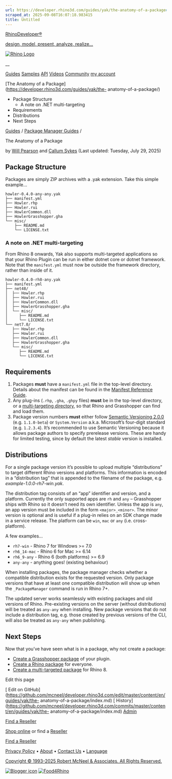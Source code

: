```yaml
---
url: https://developer.rhino3d.com/guides/yak/the-anatomy-of-a-package#distributions
scraped_at: 2025-09-08T16:07:18.983415
title: Untitled
---
```


[RhinoDeveloper®](/)

[design, model, present, analyze, realize...](/)

[![Rhino Logo](https://developer.rhino3d.com/images/rhinodevlogo.png)](/)

__

[Guides](https://developer.rhino3d.com/guides)
[Samples](https://developer.rhino3d.com/samples)
[API](https://developer.rhino3d.com/api)
[Videos](https://developer.rhino3d.com/videos)
[Community](https://discourse.mcneel.com/c/rhino-developer) [my account
](https://www.rhino3d.com/my-account/ "Manage your account, licenses, and
teams")

[The Anatomy of a Package](https://developer.rhino3d.com/guides/yak/the-
anatomy-of-a-package/)

  * Package Structure
    * A note on .NET multi-targeting
  * Requirements
  * Distributions
  * Next Steps

[Guides](https://developer.rhino3d.com/en/guides/) / [Package Manager
Guides](https://developer.rhino3d.com/en/guides/yak/) /

The Anatomy of a Package

by [Will Pearson](https://discourse.mcneel.com/u/will/) and [Callum
Sykes](https://discourse.mcneel.com/u/Callumsykes/) (Last updated: Tuesday,
July 29, 2025)

## Package Structure

Packages are simply ZIP archives with a .yak extension. Take this simple
example…

    
    
    howler-0.4.0-any-any.yak
    ├── manifest.yml
    ├── Howler.rhp
    ├── Howler.rui
    ├── HowlerCommon.dll
    ├── HowlerGrasshopper.gha
    └── misc/
        ├── README.md
        └── LICENSE.txt
    

### A note on .NET multi-targeting

From Rhino 8 onwards, Yak also supports multi-targeted applications so that
your Rhino Plugin can be run in either dotnet core or dotnet framework. Note
that the `manifest.yml` must now be outside the framework directory, rather
than inside of it.

    
    
    howler-0.4.0-rh8-any.yak
    ├── manifest.yml
    ├── net48/
    │  ├── Howler.rhp
    │  ├── Howler.rui
    │  ├── HowlerCommon.dll
    │  ├── HowlerGrasshopper.gha
    │  └── misc/
    │     ├── README.md
    │     └── LICENSE.txt
    └── net7.0/
       ├── Howler.rhp
       ├── Howler.rui
       ├── HowlerCommon.dll
       ├── HowlerGrasshopper.gha
       └── misc/
          ├── README.md
          └── LICENSE.txt
    

## Requirements

  1. Packages **must** have a `manifest.yml` file in the top-level directory. Details about the manifest can be found in the [Manifest Reference Guide](../the-package-manifest).
  2. Any plug-ins (`.rhp`, `.gha`, `.ghpy` files) **must** be in the top-level directory, or a [multi-targeting directory](https://developer.rhino3d.com/guides/yak/the-anatomy-of-a-package/#a-note-on-net-multi-targeting), so that Rhino and Grasshopper can find and load them.
  3. Package version numbers **must** either follow [Semantic Versioning 2.0.0](http://semver.org/spec/v2.0.0.html) (e.g. `1.1.0-beta`) or `System.Version` a.k.a. Microsoft’s four-digit standard (e.g. `1.2.3.4`). It’s recommended to use Semantic Versioning because it allows package authors to specify prerelease versions. These are handy for limited testing, since by default the latest _stable_ version is installed.

## Distributions

For a single package version it’s possible to upload multiple “distributions”
to target different Rhino versions and platforms. This information is encoded
in a “distribution tag” that is appended to the filename of the package, e.g.
_example-1.0.0-rh7-win.yak_.

The distribution tag consists of an “app” identifier and version, and a
platform. Currently the only supported apps are `rh` and `any` – Grasshopper
ships with Rhino so it doesn’t need its own identifier. Unless the app is
`any`, an app version must be included in the form `<major>_<minor>`. The
minor version is optional and is useful if a plug-in relies on an SDK change
made in a service release. The platform can be `win`, `mac` or `any` (i.e.
cross-platform).

A few examples…

  * `rh7-win` \- Rhino 7 for Windows >= 7.0
  * `rh6_14-mac` \- Rhino 6 for Mac >= 6.14
  * `rh6_9-any` \- Rhino 6 (both platforms) >= 6.9
  * `any-any` \- anything goes! (existing behaviour)

When installing packages, the package manager checks whether a compatible
distribution exists for the requested version. Only package versions that have
at least one compatible distribution will show up when the `_PackageManager`
command is run in Rhino 7+.

The updated server works seamlessly with existing packages and old versions of
Rhino. Pre-existing versions on the server (without distributions) will be
treated as `any-any` when installing. New package versions that do not include
a distribution tag, e.g. those created by previous versions of the CLI, will
also be treated as `any-any` when publishing.

## Next Steps

Now that you’ve have seen what is in a package, why not create a package:

  * [Create a Grasshopper package](../pushing-a-package-to-the-server) of your plugin.
  * [Create a Rhino package](../pushing-a-package-to-the-server) for everyone.
  * [Create a multi-targeted package](../creating-a-multi-targeted-rhino-plugin-package) for Rhino 8.

Edit this page

[ Edit on
GitHub](https://github.com/mcneel/developer.rhino3d.com/edit/master/content/en/guides/yak/the-
anatomy-of-a-package/index.md) [
History](https://github.com/mcneel/developer.rhino3d.com/commits/master/content/en/guides/yak/the-
anatomy-of-a-package/index.md) [ Admin](https://developer.rhino3d.com/admin)

[Find a Reseller](https://www.rhino3d.com/sales)

[Shop online](https://www.rhino3d.com/store) or find a
[Reseller](https://www.rhino3d.com/sales)

[Find a Reseller](https://www.rhino3d.com/sales)

[Privacy Policy](https://www.rhino3d.com/privacy) •
[About](https://www.rhino3d.com/mcneel/about) • [Contact
Us](https://www.rhino3d.com/mcneel/contact) • [
Language](https://www.rhino3d.com/language "Change to a different region or
language")

[Copyright © 1993-2025 Robert McNeel & Associates. All Rights
Reserved.](https://www.rhino3d.com/mcneel/about)

[](https://www.facebook.com/McNeelRhinoceros/)
[](https://twitter.com/bobmcneel) [](https://www.linkedin.com/groups/75313/)
[](https://www.youtube.com/user/RhinoGuide/videos) [](https://vimeo.com/rhino)
[![Blogger
icon](https://developer.rhino3d.com/images/blogger.svg)](http://blog.rhino3d.com/)
[![Food4Rhino](https://developer.rhino3d.com/images/f4r_icon_01.svg)](https://www.food4rhino.com)


